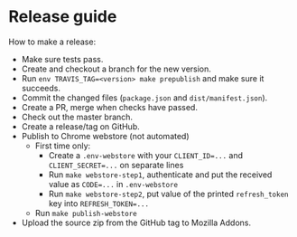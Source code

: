 # Release guide

How to make a release:

-   Make sure tests pass.
-   Create and checkout a branch for the new version.
-   Run `env TRAVIS_TAG=<version> make prepublish` and make sure it succeeds.
-   Commit the changed files (`package.json` and `dist/manifest.json`).
-   Create a PR, merge when checks have passed.
-   Check out the master branch.
-   Create a release/tag on GitHub.
-   Publish to Chrome webstore (not automated)
    -   First time only:
        -   Create a `.env-webstore` with your `CLIENT_ID=...` and `CLIENT_SECRET=...` on separate lines
        -   Run `make webstore-step1`, authenticate and put the received value as `CODE=...` in `.env-webstore`
        -   Run `make webstore-step2`, put value of the printed `refresh_token` key into `REFRESH_TOKEN=...`
    -   Run `make publish-webstore`
-   Upload the source zip from the GitHub tag to Mozilla Addons.
